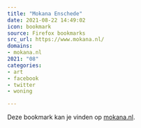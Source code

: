 ```yaml
---
title: "Mokana Enschede"
date: 2021-08-22 14:49:02
icon: bookmark
source: Firefox bookmarks
src_url: https://www.mokana.nl/
domains:
- mokana.nl
2021: "08"
categories:
- art
- facebook
- twitter
- woning

---
```

Deze bookmark kan je vinden op [mokana.nl](https://www.mokana.nl/).
